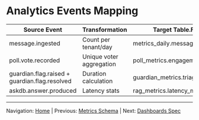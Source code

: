 # Analytics Events Mapping

| Source Event | Transformation | Target Table.Field |
|--------------|---------------|--------------------|
| message.ingested | Count per tenant/day | metrics_daily.messages |
| poll.vote.recorded | Unique voter aggregation | poll_metrics.engagement_rate |
| guardian.flag.raised + guardian.flag.resolved | Duration calculation | guardian_metrics.triage_time_ms |
| askdb.answer.produced | Latency stats | rag_metrics.latency_ms |

---
Navigation: [Home](home.md) | Previous: [Metrics Schema](metrics_schema.md) | Next: [Dashboards Spec](dashboards_spec.md)
